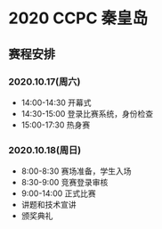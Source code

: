 # 2020 CCPC 秦皇岛

## 赛程安排

### 2020.10.17(周六)

- 14:00-14:30 开幕式
- 14:30-15:00 登录比赛系统，身份检查
- 15:00-17:30 热身赛

### 2020.10.18(周日)

- 8:00-8:30 赛场准备，学生入场
- 8:30-9:00 竞赛登录审核
- 9:00-14:00 正式比赛
- 讲题和技术宣讲
- 颁奖典礼